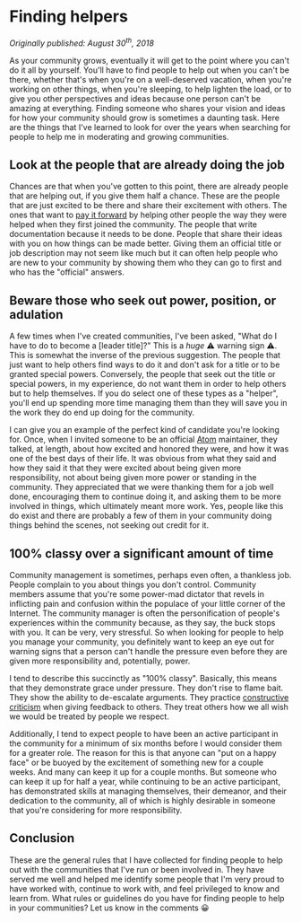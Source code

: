 # Finding helpers

_Originally published: August 30<sup>th</sup>, 2018_

As your community grows, eventually it will get to the point where you can't do it all by yourself. You'll have to find people to help out when you can't be there, whether that's when you're on a well-deserved vacation, when you're working on other things, when you're sleeping, to help lighten the load, or to give you other perspectives and ideas because one person can't be amazing at everything. Finding someone who shares your vision and ideas for how your community should grow is sometimes a daunting task. Here are the things that I've learned to look for over the years when searching for people to help me in moderating and growing communities.

## Look at the people that are already doing the job

Chances are that when you've gotten to this point, there are already people that are helping out, if you give them half a chance. These are the people that are just excited to be there and share their excitement with others. The ones that want to [pay it forward](https://en.wikipedia.org/wiki/Pay_it_forward) by helping other people the way they were helped when they first joined the community. The people that write documentation because it needs to be done. People that share their ideas with you on how things can be made better. Giving them an official title or job description may not seem like much but it can often help people who are new to your community by showing them who they can go to first and who has the "official" answers.

## Beware those who seek out power, position, or adulation

A few times when I've created communities, I've been asked, "What do I have to do to become a [leader title]?" This is a _huge_ ⚠️ warning sign ⚠️. This is somewhat the inverse of the previous suggestion. The people that just want to help others find ways to do it and don't ask for a title or to be granted special powers. Conversely, the people that seek out the title or special powers, in my experience, do not want them in order to help others but to help themselves. If you do select one of these types as a "helper", you'll end up spending more time managing them than they will save you in the work they do end up doing for the community.

I can give you an example of the perfect kind of candidate you're looking for. Once, when I invited someone to be an official [Atom](https://github.com/atom/atom) maintainer, they talked, at length, about how excited and honored they were, and how it was one of the best days of their life. It was obvious from what they said and how they said it that they were excited about being given more responsibility, not about being given more power or standing in the community. They appreciated that we were thanking them for a job well done, encouraging them to continue doing it, and asking them to be more involved in things, which ultimately meant more work. Yes, people like this do exist and there are probably a few of them in your community doing things behind the scenes, not seeking out credit for it.

## 100% classy over a significant amount of time

Community management is sometimes, perhaps even often, a thankless job. People complain to you about things you don't control. Community members assume that you're some power-mad dictator that revels in inflicting pain and confusion within the populace of your little corner of the Internet. The community manager is often the personification of people's experiences within the community because, as they say, the buck stops with you. It can be very, very stressful. So when looking for people to help you manage your community, you definitely want to keep an eye out for warning signs that a person can't handle the pressure even before they are given more responsibility and, potentially, power.

I tend to describe this succinctly as "100% classy". Basically, this means that they demonstrate grace under pressure. They don't rise to flame bait. They show the ability to de-escalate arguments. They practice [constructive criticism](/t/being-toxic-is-not-constructive-criticism/10225) when giving feedback to others. They treat others how we all wish we would be treated by people we respect.

Additionally, I tend to expect people to have been an active participant in the community for a minimum of six months before I would consider them for a greater role. The reason for this is that anyone can "put on a happy face" or be buoyed by the excitement of something new for a couple weeks. And many can keep it up for a couple months. But someone who can keep it up for half a year, while continuing to be an active participant, has demonstrated skills at managing themselves, their demeanor, and their dedication to the community, all of which is highly desirable in someone that you're considering for more responsibility.

## Conclusion

These are the general rules that I have collected for finding people to help out with the communities that I've run or been involved in. They have served me well and helped me identify some people that I'm very proud to have worked with, continue to work with, and feel privileged to know and learn from. What rules or guidelines do you have for finding people to help in your communities? Let us know in the comments 😀

